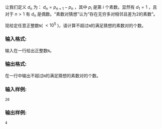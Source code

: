 <!-- Title
素数对猜想 (20)
-->
让我们定义 $d_n$ 为： $d_n = p_{n+1}-p_n$ ，其中 $p_i$ 是第 $i$ 个素数。显然有 $d_1 = 1$ ，且对于
$n>1$ 有 $d_n$ 是偶数。“素数对猜想”认为“存在无穷多对相邻且差为2的素数”。

现给定任意正整数`N`( $<10^5$ )，请计算不超过`N`的满足猜想的素数对的个数。

### 输入格式:

输入在一行给出正整数`N`。

### 输出格式:

在一行中输出不超过`N`的满足猜想的素数对的个数。

### 输入样例:

```
20
```

### 输出样例:

```
4
```
